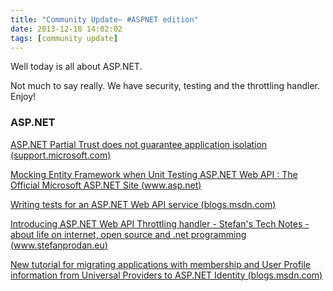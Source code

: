 ```yaml
---
title: "Community Update– #ASPNET edition"
date: 2013-12-18 14:02:02
tags: [community update]
---
```


Well today is all about ASP.NET. 

Not much to say really. We have security, testing and the throttling handler. Enjoy!

### ASP.NET

[ASP.NET Partial Trust does not guarantee application isolation (support.microsoft.com)](http://support.microsoft.com/kb/2698981)

[Mocking Entity Framework when Unit Testing ASP.NET Web API : The Official Microsoft ASP.NET Site (www.asp.net)](http://www.asp.net/web-api/overview/testing-and-debugging/mocking-entity-framework-when-unit-testing-aspnet-web-api-2)

[Writing tests for an ASP.NET Web API service (blogs.msdn.com)](http://blogs.msdn.com/b/youssefm/archive/2013/01/28/writing-tests-for-an-asp-net-webapi-service.aspx)

[Introducing ASP.NET Web API Throttling handler - Stefan's Tech Notes - about life on internet, open source and .net programming (www.stefanprodan.eu)](http://www.stefanprodan.eu/2013/12/asp-net-web-api-throttling-handler/)

[New tutorial for migrating applications with membership and User Profile information from Universal Providers to ASP.NET Identity (blogs.msdn.com)](http://blogs.msdn.com/b/webdev/archive/2013/12/16/new-tutorial-for-migrating-applications-with-membership-and-user-profile-information-from-universal-providers-to-asp-net-identity.aspx)
